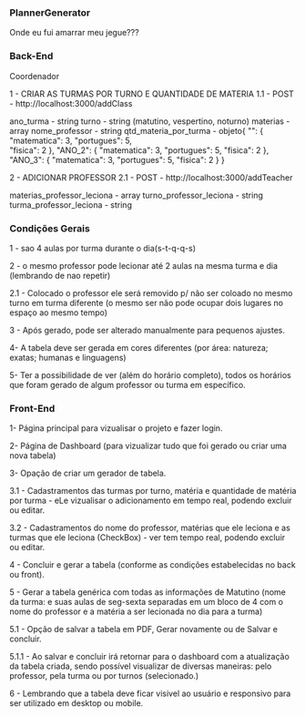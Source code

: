 ### PlannerGenerator
Onde eu fui amarrar meu jegue???

### Back-End
 Coordenador

 1 - CRIAR AS TURMAS POR TURNO E QUANTIDADE DE MATERIA
 1.1 - POST - http://localhost:3000/addClass

ano_turma - string
turno - string (matutino, vespertino, noturno)
materias - array
nome_professor - string
qtd_materia_por_turma - objeto{
    "": {
        "matematica": 3,
        "portugues": 5,                         
        "fisica": 2
    },
    "ANO_2": {
        "matematica": 3,
        "portugues": 5,
        "fisica": 2
    },
    "ANO_3": {
        "matematica": 3,
        "portugues": 5,
        "fisica": 2
    }
}

2 - ADICIONAR PROFESSOR
2.1 - POST - http://localhost:3000/addTeacher

materias_professor_leciona - array
turno_professor_leciona - string
turma_professor_leciona - string

### Condições Gerais
 1 - sao 4 aulas por turma durante o dia(s-t-q-q-s)
 
 2 - o mesmo professor pode lecionar até 2 aulas na mesma turma e dia (lembrando de nao repetir)
 
 2.1 - Colocado o professor ele será removido p/ não ser coloado no mesmo turno em turma diferente (o mesmo ser não pode ocupar dois lugares no espaço ao mesmo tempo)
 
 3 - Após gerado, pode ser alterado manualmente para pequenos ajustes.
 
 4- A tabela deve ser gerada em cores diferentes (por área: natureza; exatas; humanas e linguagens)
 
 5- Ter a possibilidade de ver (além do horário completo), todos os horários que foram gerado de algum professor ou turma em específico. 

### Front-End 

 1- Página principal para vizualisar o projeto e fazer login.
 
 2- Página de Dashboard (para vizualizar tudo que foi gerado ou criar uma nova tabela)
 
 3- Opação de criar um gerador de tabela.
 
 3.1 - Cadastramentos das turmas por turno, matéria e quantidade de matéria por turma - eLe vizualisar o adicionamento em tempo real, podendo excluir ou editar.
 
 3.2 - Cadastramentos do nome do professor, matérias que ele leciona e as turmas que ele leciona (CheckBox) - ver tem tempo real, podendo excluir ou editar.
 
 4 - Concluir e gerar a tabela (conforme as condições estabelecidas no back ou front).
 
 5 - Gerar a tabela genérica com todas as informações de Matutino (nome da turma: e suas aulas de seg-sexta separadas em um bloco de 4 com o nome do professor e a matéria a ser lecionada no dia para a turma)
 
 5.1 - Opção de salvar a tabela em PDF, Gerar novamente ou de Salvar e concluir.
 
 5.1.1 - Ao salvar e concluir irá retornar para o dashboard com a atualização da tabela criada, sendo possível visualizar de diversas maneiras: pelo professor, pela turma ou por turnos (selecionado.)

 6 - Lembrando que a tabela deve ficar visivel ao usuário e responsivo para ser utilizado em desktop ou mobile.
